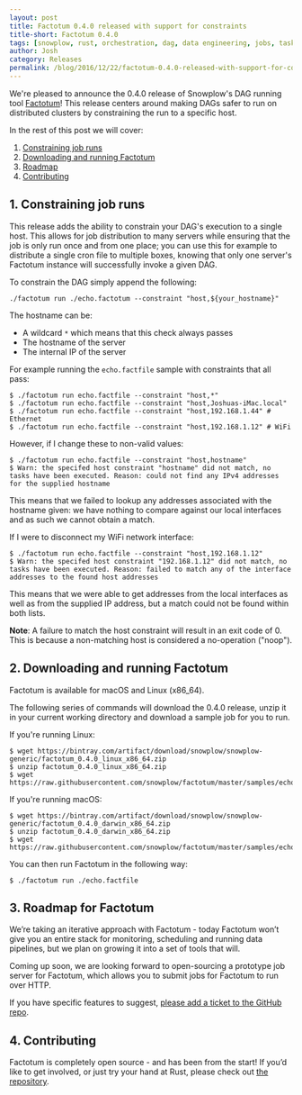 ```yaml
---
layout: post
title: Factotum 0.4.0 released with support for constraints
title-short: Factotum 0.4.0
tags: [snowplow, rust, orchestration, dag, data engineering, jobs, tasks, factotum, pipeline]
author: Josh
category: Releases
permalink: /blog/2016/12/22/factotum-0.4.0-released-with-support-for-constraints/
---
```


We're pleased to announce the 0.4.0 release of Snowplow's DAG running tool [Factotum][factotum-repo]! This release centers around making DAGs safer to run on distributed clusters by constraining the run to a specific host.

In the rest of this post we will cover:

1. [Constraining job runs](#constraints)
2. [Downloading and running Factotum](#install)
3. [Roadmap](#roadmap)
4. [Contributing](#contributing)

<!--more-->

<h2 id="constraints">1. Constraining job runs</h2>

This release adds the ability to constrain your DAG's execution to a single host. This allows for job distribution to many servers while ensuring that the job is only run once and from one place; you can use this for example to distribute a single cron file to multiple boxes, knowing that only one server's Factotum instance will successfully invoke a given DAG.

To constrain the DAG simply append the following:

```
./factotum run ./echo.factotum --constraint "host,${your_hostname}"
```

The hostname can be:

* A wildcard `*` which means that this check always passes
* The hostname of the server
* The internal IP of the server

For example running the `echo.factfile` sample with constraints that all pass:

```
$ ./factotum run echo.factfile --constraint "host,*"
$ ./factotum run echo.factfile --constraint "host,Joshuas-iMac.local"
$ ./factotum run echo.factfile --constraint "host,192.168.1.44" # Ethernet
$ ./factotum run echo.factfile --constraint "host,192.168.1.12" # WiFi
```

However, if I change these to non-valid values:

```
$ ./factotum run echo.factfile --constraint "host,hostname"
$ Warn: the specifed host constraint "hostname" did not match, no tasks have been executed. Reason: could not find any IPv4 addresses for the supplied hostname
```

This means that we failed to lookup any addresses associated with the hostname given: we have nothing to compare against our local interfaces and as such we cannot obtain a match.

If I were to disconnect my WiFi network interface:

```
$ ./factotum run echo.factfile --constraint "host,192.168.1.12"
$ Warn: the specifed host constraint "192.168.1.12" did not match, no tasks have been executed. Reason: failed to match any of the interface addresses to the found host addresses
```

This means that we were able to get addresses from the local interfaces as well as from the supplied IP address, but a match could not be found within both lists.

__Note__: A failure to match the host constraint will result in an exit code of 0. This is because a non-matching host is considered a no-operation ("noop").

<h2 id="install">2. Downloading and running Factotum</h2>

Factotum is available for macOS and Linux (x86_64).

The following series of commands will download the 0.4.0 release, unzip it in your current working directory and download a sample job for you to run.

If you're running Linux:

```
$ wget https://bintray.com/artifact/download/snowplow/snowplow-generic/factotum_0.4.0_linux_x86_64.zip
$ unzip factotum_0.4.0_linux_x86_64.zip
$ wget https://raw.githubusercontent.com/snowplow/factotum/master/samples/echo.factfile
```

If you're running macOS:

```
$ wget https://bintray.com/artifact/download/snowplow/snowplow-generic/factotum_0.4.0_darwin_x86_64.zip
$ unzip factotum_0.4.0_darwin_x86_64.zip
$ wget https://raw.githubusercontent.com/snowplow/factotum/master/samples/echo.factfile
```

You can then run Factotum in the following way:

```
$ ./factotum run ./echo.factfile
```

<h2 id="roadmap">3. Roadmap for Factotum</h2>

We’re taking an iterative approach with Factotum - today Factotum won’t give you an entire stack for monitoring, scheduling and running data pipelines, but we plan on growing it into a set of tools that will.

Coming up soon, we are looking forward to open-sourcing a prototype job server for Factotum, which allows you to submit jobs for Factotum to run over HTTP.

If you have specific features to suggest, [please add a ticket to the GitHub repo][factotum-issues].

<h2 id="contributing">4. Contributing</h2>

Factotum is completely open source - and has been from the start! If you’d like to get involved, or just try your hand at Rust, please check out [the repository][factotum-repo].

[factotum-issues]: https://github.com/snowplow/factotum/issues/new
[factotum-repo]: https://github.com/snowplow/factotum
